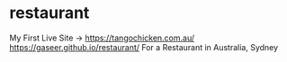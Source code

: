 # restaurant
My First Live Site -> https://tangochicken.com.au/
https://gaseer.github.io/restaurant/
For a Restaurant in Australia, Sydney  


